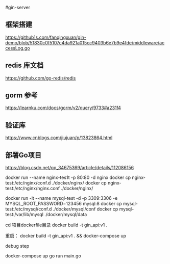 #gin-server

## 框架搭建
https://github1s.com/fanqingxuan/gin-demo/blob/51830c0f5107c4da921a015cc9403b6e7b9e4fde/middleware/accessLog.go


## redis 库文档

https://github.com/go-redis/redis

## gorm 参考
https://learnku.com/docs/gorm/v2/query/9733#a231f4

## 验证库
https://www.cnblogs.com/jiujuan/p/13823864.html


## 部署Go项目
https://blog.csdn.net/qq_34675369/article/details/112086156




docker run --name nginx-tes1t -p 80:80 -d nginx
docker cp nginx-test:/etc/nginx/conf.d ./docker/nginx/
docker cp nginx-test:/etc/nginx/nginx.conf ./docker/nginx/

docker run -it --name mysql-test -d -p 3309:3306 -e MYSQL_ROOT_PASSWORD=123456 mysql:8
docker cp mysql-test:/etc/mysql/conf.d ./docker/mysql/conf
docker cp mysql-test:/var/lib/mysql ./docker/mysql/data


cd 项目dockerfile目录
docker build -t gin_api:v1 .


重启：
docker build -t gin_api:v1 .  && docker-compose up



debug step


docker-compose up 
go run main.go